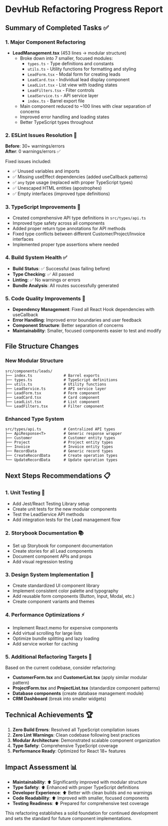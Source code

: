 # DevHub Refactoring Progress Report

## Summary of Completed Tasks ✅

### 1. Major Component Refactoring

- **LeadManagement.tsx** (453 lines → modular structure)
  - Broke down into 7 smaller, focused modules:
    - `types.ts` - Type definitions and constants
    - `utils.ts` - Utility functions for formatting and styling
    - `LeadForm.tsx` - Modal form for creating leads
    - `LeadCard.tsx` - Individual lead display component
    - `LeadList.tsx` - List view with loading states
    - `LeadFilters.tsx` - Filter controls
    - `LeadService.ts` - API service layer
    - `index.ts` - Barrel export file
  - Main component reduced to ~100 lines with clear separation of concerns
  - Improved error handling and loading states
  - Better TypeScript types throughout

### 2. ESLint Issues Resolution 🔧

**Before**: 30+ warnings/errors  
**After**: 0 warnings/errors ✅

Fixed issues included:

- ✅ Unused variables and imports
- ✅ Missing useEffect dependencies (added useCallback patterns)
- ✅ `any` type usage (replaced with proper TypeScript types)
- ✅ Unescaped HTML entities (apostrophes)
- ✅ Empty interfaces (improved type definitions)

### 3. TypeScript Improvements 📝

- Created comprehensive API type definitions in `src/types/api.ts`
- Improved type safety across all components
- Added proper return type annotations for API methods
- Fixed type conflicts between different Customer/Project/Invoice interfaces
- Implemented proper type assertions where needed

### 4. Build System Health ✅

- **Build Status**: ✅ Successful (was failing before)
- **Type Checking**: ✅ All passed
- **Linting**: ✅ No warnings or errors
- **Bundle Analysis**: All routes successfully generated

### 5. Code Quality Improvements 🚀

- **Dependency Management**: Fixed all React Hook dependencies with useCallback
- **Error Handling**: Improved error boundaries and user feedback
- **Component Structure**: Better separation of concerns
- **Maintainability**: Smaller, focused components easier to test and modify

## File Structure Changes

### New Modular Structure

```
src/components/leads/
├── index.ts              # Barrel exports
├── types.ts              # TypeScript definitions
├── utils.ts              # Utility functions
├── LeadService.ts        # API service layer
├── LeadForm.tsx          # Form component
├── LeadCard.tsx          # Card component
├── LeadList.tsx          # List component
└── LeadFilters.tsx       # Filter component
```

### Enhanced Type System

```
src/types/api.ts          # Centralized API types
├── ApiResponse<T>        # Generic response wrapper
├── Customer              # Customer entity types
├── Project               # Project entity types
├── Invoice               # Invoice entity types
├── RecordData            # Generic record types
├── CreateRecordData      # Create operation types
└── UpdateRecordData      # Update operation types
```

## Next Steps Recommendations 📋

### 1. Unit Testing 🧪

- Add Jest/React Testing Library setup
- Create unit tests for the new modular components
- Test the LeadService API methods
- Add integration tests for the Lead management flow

### 2. Storybook Documentation 📚

- Set up Storybook for component documentation
- Create stories for all Lead components
- Document component APIs and props
- Add visual regression testing

### 3. Design System Implementation 🎨

- Create standardized UI component library
- Implement consistent color palette and typography
- Add reusable form components (Button, Input, Modal, etc.)
- Create component variants and themes

### 4. Performance Optimizations ⚡

- Implement React.memo for expensive components
- Add virtual scrolling for large lists
- Optimize bundle splitting and lazy loading
- Add service worker for caching

### 5. Additional Refactoring Targets 🎯

Based on the current codebase, consider refactoring:

- **CustomerForm.tsx** and **CustomerList.tsx** (apply similar modular pattern)
- **ProjectForm.tsx** and **ProjectList.tsx** (standardize component patterns)
- **Database components** (create database management module)
- **CRM Dashboard** (break into smaller widgets)

## Technical Achievements 🏆

1. **Zero Build Errors**: Resolved all TypeScript compilation issues
2. **Zero Lint Warnings**: Clean codebase following best practices  
3. **Modular Architecture**: Demonstrated scalable component organization
4. **Type Safety**: Comprehensive TypeScript coverage
5. **Performance Ready**: Optimized for React 18+ features

## Impact Assessment 📊

- **Maintainability**: ⬆️ Significantly improved with modular structure
- **Type Safety**: ⬆️ Enhanced with proper TypeScript definitions
- **Developer Experience**: ⬆️ Better with clean builds and no warnings
- **Code Readability**: ⬆️ Improved with smaller, focused components
- **Testing Readiness**: ⬆️ Prepared for comprehensive test coverage

This refactoring establishes a solid foundation for continued development and sets the standard for future component implementations.

